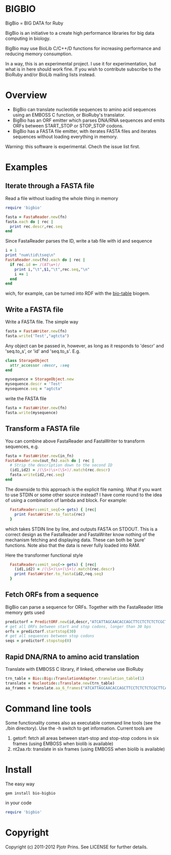 # BIGBIO

BigBio = BIG DATA for Ruby

BigBio is an initiative to a create high performance libraries for big data
computing in biology.

BigBio may use BioLib C/C++/D functions for increasing performance and
reducing memory consumption.

In a way, this is an experimental project. I use it for
experimentation, but what is in here should work fine. If you wish to
contribute subscribe to the BioRuby and/or BioLib mailing lists
instead.

# Overview

* BigBio can translate nucleotide sequences to amino acid
  sequences using an EMBOSS C function, or BioRuby's translator.
* BigBio has an ORF emitter which parses DNA/RNA sequences and emits
  ORFs between START_STOP or STOP_STOP codons.
* BigBio has a FASTA file emitter, with iterates FASTA files and
  iterates sequences without loading everything in memory.

Warning: this software is experimental. Chech the issue list first.

# Examples

## Iterate through a FASTA file

Read a file without loading the whole thing in memory

```ruby
require 'bigbio'

fasta = FastaReader.new(fn)
fasta.each do | rec |
  print rec.descr,rec.seq
end
```

Since FastaReader parses the ID, write a tab file with id and sequence

```ruby
i = 1
print "num\tid\tseq\n"
FastaReader.new(fn).each do | rec |
  if rec.id =~ /(AT\w+)/
    print i,"\t",$1,"\t",rec.seq,"\n"
    i += 1
  end
end
```

wich, for example, can be turned into RDF with the
[bio-table](https://github.com/pjotrp/bioruby-table) biogem.

## Write a FASTA file

Write a FASTA file. The simple way

```ruby
fasta = FastaWriter.new(fn)
fasta.write('Test',"agtcta")
```

Any object can be passed in, however, as long as it responds to
'descr' and 'seq.to_s', or 'id' and 'seq.to_s'. E.g.

```ruby
class StorageObject
  attr_accessor :descr, :seq
end

mysequence = StorageObject.new
mysequence.descr = 'Test'
mysequence.seq = "agtcta"
```

write the FASTA file

```ruby
fasta = FastaWriter.new(fn)
fasta.write(mysequence)
```

## Transform a FASTA file

You can combine above FastaReader and FastaWriter to transform
sequences, e.g.

```ruby
fasta = FastaWriter.new(in_fn)
FastaReader.new(out_fn).each do | rec |
  # Strip the description down to the second ID
  (id1,id2) = /(\S+)\s+(\S+)/.match(rec.descr)
  fasta.write(id2,rec.seq)
end
```

The downside to this approach is the explicit file naming. What if you
want to use STDIN or some other source instead? I have come round to
the idea of using a combination of lambda and block. For example:

```ruby
  FastaReader::emit_seq(-> gets) { |rec|
    print FastaWriter.to_fasta(rec)
  }
```

which takes STDIN line by line, and outputs FASTA on STDOUT. This is 
a correct design as the FastaReader and FastaWriter know nothing of
the mechanism fetching and displaying data. These can both be 'pure' 
functions. Note also that the data is never fully loaded into RAM.

Here the transformer functional style

```ruby
  FastaReader::emit_seq(-> gets) { |rec|
    (id1,id2) = /(\S+)\s+(\S+)/.match(rec.descr)
    print FastaWriter.to_fasta(id2,req.seq)
  }
```

## Fetch ORFs from a sequence

BigBio can parse a sequence for ORFs. Together with the FastaReader
little memory gets used

```ruby
predictorf = PredictORF.new(id,descr,"ATCATTAGCAACACCAGCTTCCTCTCTCTCGCTTCAAAGTTCACTACTCGTGGATCTCGT")
# get all ORFs between start and stop codons, longer than 30 bps
orfs = predictorf.startstop(30)
# get all sequences between stop codons
seqs = predictorf.stopstop(0)
```

## Rapid DNA/RNA to amino acid translation

Translate with EMBOSS C library, if linked, otherwise use BioRuby

```ruby
trn_table = Bio::Big::TranslationAdapter.translation_table(1)
translate = Nucleotide::Translate.new(trn_table)
aa_frames = translate.aa_6_frames("ATCATTAGCAACACCAGCTTCCTCTCTCTCGCTTCAAAGTTCACTACTCGTGGATCTCGT")
```

# Command line tools

Some functionality comes also as executable command line tools (see the
./bin directory). Use the -h switch to get information. Current tools
are 

1. getorf: fetch all areas between start-stop and stop-stop codons in six frames (using EMBOSS when biolib is available)
2. nt2aa.rb: translate in six frames (using EMBOSS when biolib is available)

# Install

The easy way

```sh
gem install bio-bigbio
```

in your code

```ruby
require 'bigbio'
```

# Copyright

Copyright (c) 2011-2012 Pjotr Prins. See LICENSE for further details.

